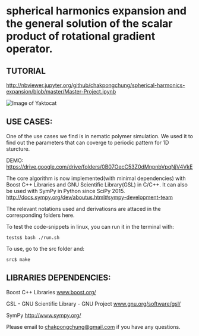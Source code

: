 spherical harmonics expansion and the general solution of the scalar product of rotational gradient operator.
========================================================================


TUTORIAL
--------


http://nbviewer.jupyter.org/github/chakpongchung/spherical-harmonics-expansion/blob/master/Master-Project.ipynb


![Image of Yaktocat](https://octodex.github.com/images/yaktocat.png)


USE CASES:
----------

One of the use cases we find is in nematic polymer simulation. We used it to find out the parameters that can coverge to  periodic pattern for 1D sturcture.

DEMO:  
https://drive.google.com/drive/folders/0B07OecC53Z0dMnpnbVpqNjV4VkE



The core algorithm is now implemented(with minimal dependencies) with Boost C++ Libraries and GNU Scientific Library(GSL) in C/C++. It can also be used with SymPy in Python since SciPy 2015.  
http://docs.sympy.org/dev/aboutus.html#sympy-development-team

The relevant notations used and derivatiosns are attaced in the corresponding folders here.


To test the code-snippets in linux, you can run it in the terminal with:

    tests$ bash ./run.sh


To use, go to the src folder and:

    src$ make


LIBRARIES DEPENDENCIES:
-----------------------


Boost C++ Libraries 
www.boost.org/

GSL - GNU Scientific Library - GNU Project
www.gnu.org/software/gsl/

SymPy
http://www.sympy.org/

Please email to chakpongchung@gmail.com if you have any questions.

